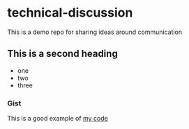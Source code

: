 # technical-discussion
This is a demo repo for sharing ideas around communication

## This is a second heading

* one
* two
* three

### Gist
This is a good example of [my code](https://gist.github.com/kennyrogers330/fa2626a9821c22bf49063287c0b3e752)
